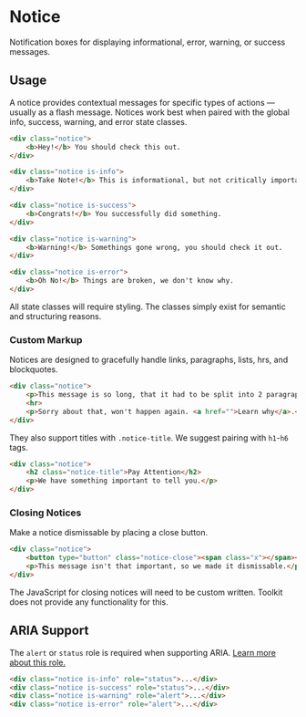 # Notice #

Notification boxes for displaying informational, error, warning, or success messages.

## Usage ##

A notice provides contextual messages for specific types of actions &mdash; usually as a flash message.
Notices work best when paired with the global info, success, warning, and error state classes.

```html
<div class="notice">
    <b>Hey!</b> You should check this out.
</div>

<div class="notice is-info">
    <b>Take Note!</b> This is informational, but not critically important.
</div>

<div class="notice is-success">
    <b>Congrats!</b> You successfully did something.
</div>

<div class="notice is-warning">
    <b>Warning!</b> Somethings gone wrong, you should check it out.
</div>

<div class="notice is-error">
    <b>Oh No!</b> Things are broken, we don't know why.
</div>
```

<div class="notice is-warning">
    All state classes will require styling.
    The classes simply exist for semantic and structuring reasons.
</div>

### Custom Markup ###

Notices are designed to gracefully handle links, paragraphs, lists, hrs, and blockquotes.

```html
<div class="notice">
    <p>This message is so long, that it had to be split into 2 paragraphs.</p>
    <hr>
    <p>Sorry about that, won't happen again. <a href="">Learn why</a>.</p>
</div>
```

They also support titles with `.notice-title`. We suggest pairing with `h1`-`h6` tags.

```html
<div class="notice">
    <h2 class="notice-title">Pay Attention</h2>
    <p>We have something important to tell you.</p>
</div>
```

### Closing Notices ###

Make a notice dismissable by placing a close button.

```html
<div class="notice">
    <button type="button" class="notice-close"><span class="x"></span></button>
    <p>This message isn't that important, so we made it dismissable.</p>
</div>
```

<div class="notice is-warning">
    The JavaScript for closing notices will need to be custom written.
    Toolkit does not provide any functionality for this.
</div>

## ARIA Support ##

The `alert` or `status` role is required when supporting ARIA.
[Learn more about this role.](https://developer.mozilla.org/en-US/docs/Web/Accessibility/ARIA/ARIA_Techniques/Using_the_alert_role)

```html
<div class="notice is-info" role="status">...</div>
<div class="notice is-success" role="status">...</div>
<div class="notice is-warning" role="alert">...</div>
<div class="notice is-error" role="alert">...</div>
```
